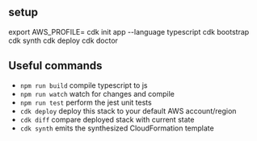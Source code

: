 ## setup
export AWS_PROFILE=<your-aws-profile>
cdk init app --language typescript
cdk bootstrap
cdk synth
cdk deploy
cdk doctor

## Useful commands

* `npm run build`   compile typescript to js
* `npm run watch`   watch for changes and compile
* `npm run test`    perform the jest unit tests
* `cdk deploy`      deploy this stack to your default AWS account/region
* `cdk diff`        compare deployed stack with current state
* `cdk synth`       emits the synthesized CloudFormation template